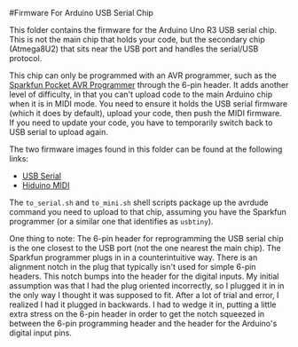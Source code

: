 #Firmware For Arduino USB Serial Chip

This folder contains the firmware for the Arduino Uno R3 USB serial chip. This is not the main chip that holds your code, but the secondary chip (Atmega8U2) that sits near the USB port and handles the serial/USB protocol. 

This chip can only be programmed with an AVR programmer, such as the [Sparkfun Pocket AVR Programmer](https://www.sparkfun.com/products/9825) through the 6-pin header. It adds another level of difficulty, in that you can't upload code to the main Arduino chip when it is in MIDI mode. You need to ensure it holds the USB serial firmware (which it does by default), upload your code, then push the MIDI firmware. If you need to update your code, you have to temporarily switch back to USB serial to upload again.

The two firmware images found in this folder can be found at the following links:

- [USB Serial](https://github.com/arduino/Arduino/tree/1.6.9/hardware/arduino/avr/firmwares/atmegaxxu2)
- [Hiduino MIDI](https://github.com/ddiakopoulos/hiduino/tree/master/compiled_firmwares)

The `to_serial.sh` and `to_mini.sh` shell scripts package up the avrdude command you need to upload to that chip, assuming you have the Sparkfun programmer (or a similar one that identifies as `usbtiny`).

One thing to note: The 6-pin header for reprogramming the USB serial chip is the one closest to the USB port (not the one nearest the main chip). The Sparkfun programmer plugs in in a counterintuitive way. There is an alignment notch in the plug that typically isn't used for simple 6-pin headers. This notch bumps into the header for the digital inputs. My initial assumption was that I had the plug oriented incorrectly, so I plugged it in in the only way I thought it was supposed to fit. After a lot of trial and error, I realized I had it plugged in backwards. I had to wedge it in, putting a little extra stress on the 6-pin header in order to get the notch squeezed in between the 6-pin programming header and the header for the Arduino's digital input pins.

